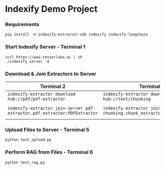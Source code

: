# Indexify Demo Project

### Requirements
```
pip install -U indexify-extractor-sdk indexify indexify-langchain
```

### Start Indexify Server - Terminal 1
```
curl https://www.tensorlake.ai | sh
./indexify server -d
```

### Download & Join Extractors to Server
| Terminal 2                                                                    | Terminal 3                                                                   | Terminal 4                                                         |
|-------------------------------------------------------------------------------|------------------------------------------------------------------------------|--------------------------------------------------------------------|
| ```indexify-extractor download hub://pdf/pdf-extractor```                     | ```indexify-extractor download hub://text/chunking```                        | ```indexify-extractor download hub://embedding/arctic```           |
| ```indexify-extractor join-server pdf-extractor.pdf_extractor:PDFExtractor``` | ```indexify-extractor join-server chunking.chunk_extractor:ChunkExtractor``` | ```indexify-extractor join-server arctic.arctic:ArcticExtractor``` |

### Upload Files to Server - Terminal 5
```
python test_upload.py
```

### Perform RAG from Files - Terminal 6
```
python test_rag.py
```